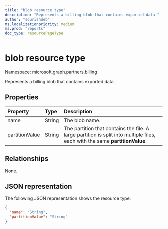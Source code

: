 ```yaml
---
title: "blob resource type"
description: "Represents a billing blob that contains exported data."
author: "sourishdeb"
ms.localizationpriority: medium
ms.prod: "reports"
doc_type: resourcePageType
---
```


# blob resource type

Namespace: microsoft.graph.partners.billing


Represents a billing blob that contains exported data.

## Properties

|Property|Type|Description|
|:---|:---|:---|
|name|String|The blob name.|
|partitionValue|String|The partition that contains the file. A large partition is split into multiple files, each with the same **partitionValue**.|

## Relationships

None.

## JSON representation

The following JSON representation shows the resource type.

<!-- {
  "blockType": "resource",
  "@odata.type": "microsoft.graph.partners.billing.blob"
}
-->
``` json
{
  "name": "String",
  "partitionValue": "String"
}
```
